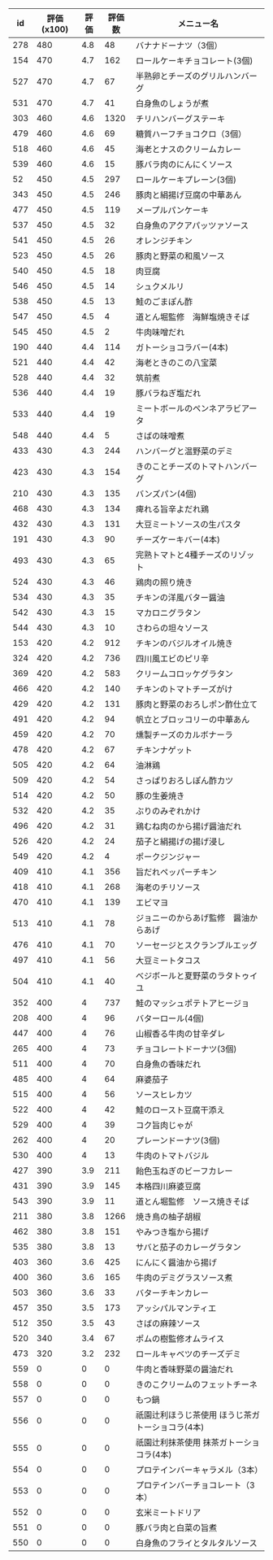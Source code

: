 | id | 評価(x100) | 評価 | 評価数 | メニュー名 |
| -- | ---------- | ---- | ------ | ---------- |
| 278 | 480 | 4.8 | 48 | バナナドーナツ（3個） |
| 154 | 470 | 4.7 | 162 | ロールケーキチョコレート(3個) |
| 527 | 470 | 4.7 | 67 | 半熟卵とチーズのグリルハンバーグ |
| 531 | 470 | 4.7 | 41 | 白身魚のしょうが煮 |
| 303 | 460 | 4.6 | 1320 | チリハンバーグステーキ |
| 479 | 460 | 4.6 | 69 | 糖質ハーフチョコクロ（3個） |
| 518 | 460 | 4.6 | 45 | 海老とナスのクリームカレー |
| 539 | 460 | 4.6 | 15 | 豚バラ肉のにんにくソース |
| 52 | 450 | 4.5 | 297 | ロールケーキプレーン(3個) |
| 343 | 450 | 4.5 | 246 | 豚肉と絹揚げ豆腐の中華あん |
| 477 | 450 | 4.5 | 119 | メープルパンケーキ |
| 537 | 450 | 4.5 | 32 | 白身魚のアクアパッツァソース |
| 541 | 450 | 4.5 | 26 | オレンジチキン |
| 523 | 450 | 4.5 | 26 | 豚肉と野菜の和風ソース |
| 540 | 450 | 4.5 | 18 | 肉豆腐 |
| 546 | 450 | 4.5 | 14 | シュクメルリ |
| 538 | 450 | 4.5 | 13 | 鮭のごまぽん酢 |
| 547 | 450 | 4.5 | 4 | 道とん堀監修　海鮮塩焼きそば |
| 545 | 450 | 4.5 | 2 | 牛肉味噌だれ |
| 190 | 440 | 4.4 | 114 | ガトーショコラバー(4本) |
| 521 | 440 | 4.4 | 42 | 海老ときのこの八宝菜 |
| 528 | 440 | 4.4 | 32 | 筑前煮 |
| 536 | 440 | 4.4 | 19 | 豚バラねぎ塩だれ |
| 533 | 440 | 4.4 | 19 | ミートボールのペンネアラビアータ |
| 548 | 440 | 4.4 | 5 | さばの味噌煮 |
| 433 | 430 | 4.3 | 244 | ハンバーグと温野菜のデミ |
| 423 | 430 | 4.3 | 154 | きのことチーズのトマトハンバーグ |
| 210 | 430 | 4.3 | 135 | バンズパン(4個) |
| 468 | 430 | 4.3 | 134 | 痺れる旨辛よだれ鶏 |
| 432 | 430 | 4.3 | 131 | 大豆ミートソースの生パスタ |
| 191 | 430 | 4.3 | 90 | チーズケーキバー(4本) |
| 493 | 430 | 4.3 | 65 | 完熟トマトと4種チーズのリゾット |
| 524 | 430 | 4.3 | 46 | 鶏肉の照り焼き |
| 534 | 430 | 4.3 | 35 | チキンの洋風バター醤油 |
| 542 | 430 | 4.3 | 15 | マカロニグラタン |
| 544 | 430 | 4.3 | 10 | さわらの坦々ソース |
| 153 | 420 | 4.2 | 912 | チキンのバジルオイル焼き |
| 324 | 420 | 4.2 | 736 | 四川風エビのピリ辛 |
| 369 | 420 | 4.2 | 583 | クリームコロッケグラタン |
| 466 | 420 | 4.2 | 140 | チキンのトマトチーズがけ |
| 429 | 420 | 4.2 | 131 | 豚肉と野菜のおろしポン酢仕立て |
| 491 | 420 | 4.2 | 94 | 帆立とブロッコリーの中華あん |
| 459 | 420 | 4.2 | 70 | 燻製チーズのカルボナーラ |
| 478 | 420 | 4.2 | 67 | チキンナゲット |
| 505 | 420 | 4.2 | 64 | 油淋鶏 |
| 509 | 420 | 4.2 | 54 | さっぱりおろしぽん酢カツ |
| 514 | 420 | 4.2 | 50 | 豚の生姜焼き |
| 532 | 420 | 4.2 | 35 | ぶりのみぞれかけ |
| 496 | 420 | 4.2 | 31 | 鶏むね肉のから揚げ醤油だれ |
| 526 | 420 | 4.2 | 24 | 茄子と絹揚げの揚げ浸し |
| 549 | 420 | 4.2 | 4 | ポークジンジャー |
| 409 | 410 | 4.1 | 356 | 旨だれペッパーチキン |
| 418 | 410 | 4.1 | 268 | 海老のチリソース |
| 470 | 410 | 4.1 | 139 | エビマヨ |
| 513 | 410 | 4.1 | 78 | ジョニーのからあげ監修　醤油からあげ |
| 476 | 410 | 4.1 | 70 | ソーセージとスクランブルエッグ |
| 497 | 410 | 4.1 | 56 | 大豆ミートタコス |
| 504 | 410 | 4.1 | 40 | べジボールと夏野菜のラタトゥイユ |
| 352 | 400 | 4 | 737 | 鮭のマッシュポテトアヒージョ |
| 208 | 400 | 4 | 96 | バターロール(4個) |
| 447 | 400 | 4 | 76 | 山椒香る牛肉の甘辛ダレ |
| 265 | 400 | 4 | 73 | チョコレートドーナツ(3個) |
| 511 | 400 | 4 | 70 | 白身魚の香味だれ |
| 485 | 400 | 4 | 64 | 麻婆茄子 |
| 515 | 400 | 4 | 56 | ソースヒレカツ |
| 522 | 400 | 4 | 42 | 鮭のロースト豆腐干添え |
| 529 | 400 | 4 | 39 | コク旨肉じゃが |
| 262 | 400 | 4 | 20 | プレーンドーナツ(3個) |
| 530 | 400 | 4 | 13 | 牛肉のトマトバジル |
| 427 | 390 | 3.9 | 211 | 飴色玉ねぎのビーフカレー |
| 431 | 390 | 3.9 | 145 | 本格四川麻婆豆腐 |
| 543 | 390 | 3.9 | 11 | 道とん堀監修　ソース焼きそば |
| 211 | 380 | 3.8 | 1266 | 焼き鳥の柚子胡椒 |
| 462 | 380 | 3.8 | 151 | やみつき塩から揚げ |
| 535 | 380 | 3.8 | 13 | サバと茄子のカレーグラタン |
| 403 | 360 | 3.6 | 425 | にんにく醤油から揚げ |
| 400 | 360 | 3.6 | 165 | 牛肉のデミグラスソース煮 |
| 503 | 360 | 3.6 | 33 | バターチキンカレー |
| 457 | 350 | 3.5 | 173 | アッシパルマンティエ |
| 512 | 350 | 3.5 | 43 | さばの麻辣ソース |
| 520 | 340 | 3.4 | 67 | ポムの樹監修オムライス |
| 473 | 320 | 3.2 | 232 | ロールキャベツのチーズデミ |
| 559 | 0 | 0 | 0 | 牛肉と香味野菜の醤油だれ |
| 558 | 0 | 0 | 0 | きのこクリームのフェットチーネ |
| 557 | 0 | 0 | 0 | もつ鍋 |
| 556 | 0 | 0 | 0 | 祇園辻利ほうじ茶使用  ほうじ茶ガトーショコラ(4本) |
| 555 | 0 | 0 | 0 | 祇園辻利抹茶使用  抹茶ガトーショコラ(4本) |
| 554 | 0 | 0 | 0 | プロテインバーキャラメル（3本） |
| 553 | 0 | 0 | 0 | プロテインバーチョコレート（3本） |
| 552 | 0 | 0 | 0 | 玄米ミートドリア |
| 551 | 0 | 0 | 0 | 豚バラ肉と白菜の旨煮 |
| 550 | 0 | 0 | 0 | 白身魚のフライとタルタルソース |
